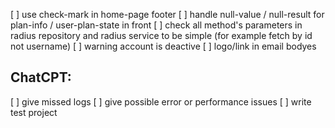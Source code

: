 [ ] use check-mark in home-page footer
[ ] handle null-value / null-result for plan-info / user-plan-state in front
[ ] check all method's parameters in radius repository and radius service to be simple (for example fetch by id not username)
[ ] warning account is deactive
[ ] logo/link in email bodyes

## ChatCPT:
[ ] give missed logs
[ ] give possible error or performance issues 
[ ] write test project